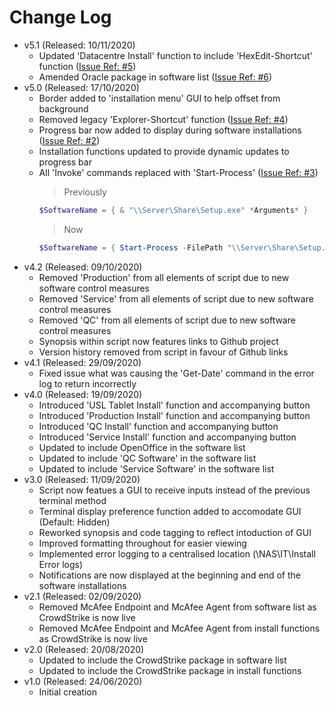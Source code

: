 # Change Log
- v5.1 (Released: 10/11/2020)
    * Updated 'Datacentre Install' function to include 'HexEdit-Shortcut' function ([Issue Ref: #5](https://github.com/dpritchett441/Technolog_Software_Installs/issues/5))
    * Amended Oracle package in software list ([Issue Ref: #6](https://github.com/dpritchett441/Technolog_Software_Installs/issues/6))
- v5.0 (Released: 17/10/2020)
    * Border added to 'installation menu' GUI to help offset from background
    * Removed legacy 'Explorer-Shortcut' function ([Issue Ref: #4](https://github.com/dpritchett441/Technolog_Software_Installs/issues/4))
    * Progress bar now added to display during software installations ([Issue Ref: #2](https://github.com/dpritchett441/Technolog_Software_Installs/issues/2))
    * Installation functions updated to provide dynamic updates to progress bar
    * All 'Invoke' commands replaced with 'Start-Process' ([Issue Ref: #3](https://github.com/dpritchett441/Technolog_Software_Installs/issues/3))
        > Previously
        ```powershell
        $SoftwareName = { & "\\Server\Share\Setup.exe" *Arguments* }
        ```
        > Now
        ```powershell
        $SoftwareName = { Start-Process -FilePath "\\Server\Share\Setup.exe" -ArgumentList *Arguments* -Wait }
        ```
- v4.2 (Released: 09/10/2020)
    * Removed 'Production' from all elements of script due to new software control measures
    * Removed 'Service' from all elements of script due to new software control measures
    * Removed 'QC' from all elements of script due to new software control measures
    * Synopsis within script now features links to Github project
    * Version history removed from script in favour of Github links
- v4.1 (Released: 29/09/2020)
    * Fixed issue what was causing the 'Get-Date' command in the error log to return incorrectly
- v4.0 (Released: 19/09/2020)
    * Introduced 'USL Tablet Install' function and accompanying button
    * Introduced 'Production Install' function and accompanying button
    * Introduced 'QC Install' function and accompanying button
    * Introduced 'Service Install' function and accompanying button
    * Updated to include OpenOffice in the software list
    * Updated to include 'QC Software' in the software list
    * Updated to include 'Service Software' in the software list
- v3.0 (Released: 11/09/2020)
    * Script now featues a GUI to receive inputs instead of the previous terminal method
    * Terminal display preference function added to accomodate GUI (Default: Hidden)
    * Reworked synopsis and code tagging to reflect intoduction of GUI
    * Improved formatting throughout for easier viewing
    * Implemented error logging to a centralised location (\\NAS\IT\Install Error logs\)
    * Notifications are now displayed at the beginning and end of the software installations
- v2.1 (Released: 02/09/2020)
    * Removed McAfee Endpoint and McAfee Agent from software list as CrowdStrike is now live
    * Removed McAfee Endpoint and McAfee Agent from install functions as CrowdStrike is now live
- v2.0 (Released: 20/08/2020)
    * Updated to include the CrowdStrike package in software list
    * Updated to include the CrowdStrike package in install functions
- v1.0 (Released: 24/06/2020)
    * Initial creation
